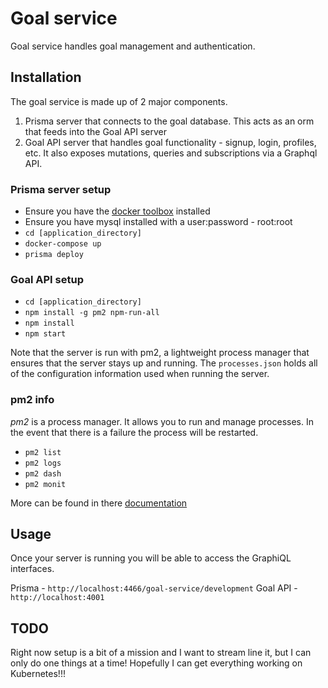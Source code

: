 # Goal service

Goal service handles goal management and authentication.

## Installation

The goal service is made up of 2 major components. 
1. Prisma server that connects to the goal database. This acts as an orm that feeds into the Goal API server
2. Goal API server that handles goal functionality - signup, login, profiles, etc. It also exposes mutations, queries and subscriptions via a Graphql API. 

### Prisma server setup
- Ensure you have the [docker toolbox](https://www.docker.com/products/docker-toolbox) installed
- Ensure you have mysql installed with a user:password - root:root 
- `cd [application_directory]`
- `docker-compose up`
- `prisma deploy`

### Goal API setup
- `cd [application_directory]`
- `npm install -g pm2 npm-run-all` 
- `npm install`
- `npm start`

Note that the server is run with pm2, a lightweight process manager that ensures that the server stays up and running. The `processes.json` holds all of the configuration information used when running the server. 

### pm2 info

*pm2* is a process manager. It allows you to run and manage processes. In the event that there is a failure the process will be restarted. 

- `pm2 list`
- `pm2 logs`
- `pm2 dash`
- `pm2 monit`

More can be found in there [documentation](http://pm2.keymetrics.io/docs/usage/quick-start/#cheatsheet)

## Usage

Once your server is running you will be able to access the GraphiQL interfaces. 

Prisma - `http://localhost:4466/goal-service/development`
Goal API - `http://localhost:4001`

## TODO
Right now setup is a bit of a mission and I want to stream line it, but I can only do one things at a time! Hopefully I can get everything working on Kubernetes!!! 
